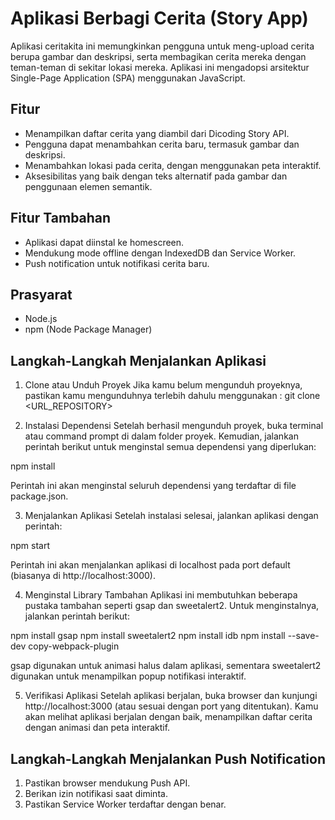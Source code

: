 # Aplikasi Berbagi Cerita (Story App)

Aplikasi ceritakita ini memungkinkan pengguna untuk meng-upload cerita berupa gambar dan deskripsi, serta membagikan cerita mereka dengan teman-teman di sekitar lokasi mereka. Aplikasi ini mengadopsi arsitektur Single-Page Application (SPA) menggunakan JavaScript.

## Fitur
- Menampilkan daftar cerita yang diambil dari Dicoding Story API.
- Pengguna dapat menambahkan cerita baru, termasuk gambar dan deskripsi.
- Menambahkan lokasi pada cerita, dengan menggunakan peta interaktif.
- Aksesibilitas yang baik dengan teks alternatif pada gambar dan penggunaan elemen semantik.

## Fitur Tambahan
- Aplikasi dapat diinstal ke homescreen.
- Mendukung mode offline dengan IndexedDB dan Service Worker.
- Push notification untuk notifikasi cerita baru.

## Prasyarat
- Node.js
- npm (Node Package Manager)

## Langkah-Langkah Menjalankan Aplikasi
1. Clone atau Unduh Proyek Jika kamu belum mengunduh proyeknya, pastikan kamu mengunduhnya terlebih dahulu menggunakan : git clone <URL_REPOSITORY>

2. Instalasi Dependensi Setelah berhasil mengunduh proyek, buka terminal atau command prompt di dalam folder proyek. Kemudian, jalankan perintah berikut untuk menginstal semua dependensi yang diperlukan:

npm install

Perintah ini akan menginstal seluruh dependensi yang terdaftar di file package.json.

3. Menjalankan Aplikasi Setelah instalasi selesai, jalankan aplikasi dengan perintah:

npm start

Perintah ini akan menjalankan aplikasi di localhost pada port default (biasanya di http://localhost:3000).

4. Menginstal Library Tambahan Aplikasi ini membutuhkan beberapa pustaka tambahan seperti gsap dan sweetalert2. Untuk menginstalnya, jalankan perintah berikut:

npm install gsap
npm install sweetalert2
npm install idb
npm install --save-dev copy-webpack-plugin

gsap digunakan untuk animasi halus dalam aplikasi, sementara sweetalert2 digunakan untuk menampilkan popup notifikasi interaktif.

5. Verifikasi Aplikasi Setelah aplikasi berjalan, buka browser dan kunjungi http://localhost:3000 (atau sesuai dengan port yang ditentukan). Kamu akan melihat aplikasi berjalan dengan baik, menampilkan daftar cerita dengan animasi dan peta interaktif.

## Langkah-Langkah Menjalankan Push Notification
1. Pastikan browser mendukung Push API.
2. Berikan izin notifikasi saat diminta.
3. Pastikan Service Worker terdaftar dengan benar.